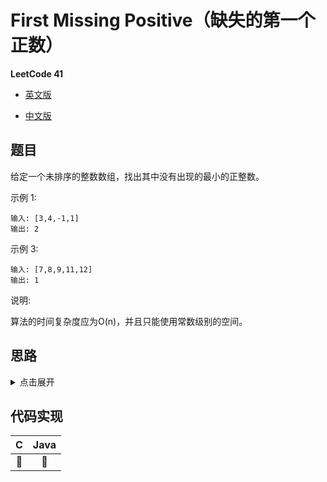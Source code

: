 # First Missing Positive（缺失的第一个正数）

**LeetCode 41**

- [英文版](https://leetcode.com/problems/first-missing-positive/)

- [中文版](https://leetcode-cn.com/problems/first-missing-positive/)

## 题目
给定一个未排序的整数数组，找出其中没有出现的最小的正整数。

示例 1:
```
输入: [3,4,-1,1]
输出: 2
```

示例 3:
```
输入: [7,8,9,11,12]
输出: 1
```

说明:

算法的时间复杂度应为O(n)，并且只能使用常数级别的空间。

## 思路

<details>
<summary>点击展开</summary>

思路一：采用比较笨的方法，使用双层遍历，找到两个数的和等于目标值，有一个小优化，就是当遍历到的数值大于目标值时，就结束遍历，因为之后也不会存在这样的两个数
时间复杂度：O(n^2)

</details>

## 代码实现
| C | Java |
| :--: | :--: |
| 🤔 | 🤔 |
